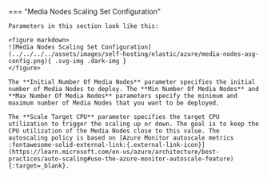 === "Media Nodes Scaling Set Configuration"

    Parameters in this section look like this:

    <figure markdown>
    ![Media Nodes Scaling Set Configuration](../../../../assets/images/self-hosting/elastic/azure/media-nodes-asg-config.png){ .svg-img .dark-img }
    </figure>

    The **Initial Number Of Media Nodes** parameter specifies the initial number of Media Nodes to deploy. The **Min Number Of Media Nodes** and **Max Number Of Media Nodes** parameters specify the minimum and maximum number of Media Nodes that you want to be deployed.

    The **Scale Target CPU** parameter specifies the target CPU utilization to trigger the scaling up or down. The goal is to keep the CPU utilization of the Media Nodes close to this value. The autoscaling policy is based on [Azure Monitor autoscale metrics :fontawesome-solid-external-link:{.external-link-icon}](https://learn.microsoft.com/en-us/azure/architecture/best-practices/auto-scaling#use-the-azure-monitor-autoscale-feature){:target=_blank}.